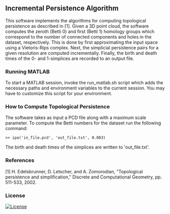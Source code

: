 ## Incremental Persistence Algorithm

This software implements the algorithms for computing topological persistence 
as described in [1]. Given a 3D point cloud, the software computes the zeroth 
(Betti 0) and first (Betti 1) homology groups which correspond to the number of 
connected components and holes in the dataset, respectively. This is done by first 
approximating the input space using a Vietoris-Rips complex. Next, the simplicial 
persistence pairs for a given resolution are computed incrementally. Finally, the 
birth and death times of the 0- and 1-simplices are recorded to an output file. 

### Running MATLAB

To start a MATLAB session, invoke the run\_matlab.sh script which adds the 
necessary paths and environment variables to the current session.  You may have 
to customize this script for your environment.

### How to Compute Topological Persistence 

The software takes as input a PCD file along with a maximum scale parameter.  To 
compute the Betti numbers for the dataset run the following command:

    >> ipa('in_file.pcd', 'out_file.txt', 0.003)

The birth and death times of the simplices are written to 'out\_file.txt'.

### References

[1] H. Edelsbrunner, D. Letscher, and A. Zomorodian, "Topological persistence 
    and simplification," Discrete and Computational Geometry, pp. 511-533, 2002.  
    
### License

[![License](https://img.shields.io/badge/License-BSD_2--Clause-orange.svg)](https://github.com/robotic-vision-lab/Incremental-Persistence-Algorithms/blob/master/LICENSE)
